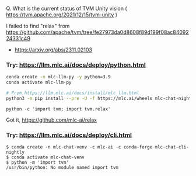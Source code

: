 Q. What is the current status of TVM Unity vision ( https://tvm.apache.org/2021/12/15/tvm-unity )

I failed to find "relax" from https://github.com/apache/tvm/tree/fe27973da0d8608f89d199f08ac8409224331c49
- https://arxiv.org/abs/2311.02103

### Try: https://llm.mlc.ai/docs/deploy/python.html

```sh
conda create -n mlc-llm-py -y python=3.9
conda activate mlc-llm-py
```

```sh
# From https://llm.mlc.ai/docs/install/mlc_llm.html
python3 -m pip install --pre -U -f https://mlc.ai/wheels mlc-chat-nightly mlc-ai-nightly
```

```
python -c 'import tvm; import tvm.relax'
```

Got it, https://github.com/mlc-ai/relax

### Try: https://llm.mlc.ai/docs/deploy/cli.html

```
$ conda create -n mlc-chat-venv -c mlc-ai -c conda-forge mlc-chat-cli-nightly
$ conda activate mlc-chat-venv
$ python -m 'import tvm'
/usr/bin/python: No module named import tvm
```

